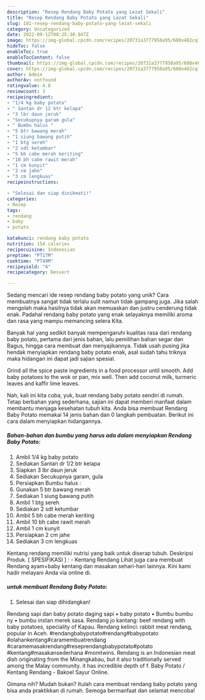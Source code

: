 ```yaml
---
description: "Resep Rendang Baby Potato yang Lezat Sekali"
title: "Resep Rendang Baby Potato yang Lezat Sekali"
slug: 181-resep-rendang-baby-potato-yang-lezat-sekali
category: Uncategorized
date: 2022-09-12T08:25:30.947Z
image: https://img-global.cpcdn.com/recipes/20731a3777958a95/680x482cq70/rendang-baby-potato-foto-resep-utama.jpg
hideToc: false
enableToc: true
enableTocContent: false
thumbnail: https://img-global.cpcdn.com/recipes/20731a3777958a95/680x482cq70/rendang-baby-potato-foto-resep-utama.jpg
cover: https://img-global.cpcdn.com/recipes/20731a3777958a95/680x482cq70/rendang-baby-potato-foto-resep-utama.jpg
author: Admin
authorAv: notfound
ratingvalue: 4.8
reviewcount: 3
recipeingredient:
- "1/4 kg baby potato"
- " Santan dr 12 btr kelapa"
- "3 lbr daun jeruk"
- "Secukupnya garam gula"
- " Bumbu halus "
- "5 btr bawang merah"
- "1 siung bawang putih"
- "1 btg sereh"
- "2 sdt ketumbar"
- "5 bh cabe merah keriting"
- "10 bh cabe rawit merah"
- "1 cm kunyit"
- "2 cm jahe"
- "3 cm lengkuas"
recipeinstructions:

- "Selesai dan siap dinikmati!"
categories:
- Resep
tags:
- rendang
- baby
- potato

katakunci: rendang baby potato 
nutrition: 154 calories
recipecuisine: Indonesian
preptime: "PT17M"
cooktime: "PT49M"
recipeyield: "4"
recipecategory: Dessert

---
```





Sedang mencari ide resep rendang baby potato yang unik? Cara membuatnya sangat tidak terlalu sulit namun tidak gampang juga. Jika salah mengolah maka hasilnya tidak akan memuaskan dan justru cenderung tidak enak. Padahal rendang baby potato yang enak selayaknya memiliki aroma dan rasa yang mampu memancing selera Kita.





Banyak hal yang sedikit banyak mempengaruhi kualitas rasa dari rendang baby potato, pertama dari jenis bahan, lalu pemilihan bahan segar dan Bagus, hingga cara membuat dan menyajikannya. Tidak usah pusing jika hendak menyiapkan rendang baby potato enak,      asal sudah tahu triknya maka hidangan ini dapat jadi sajian spesial.














Grind all the spice paste ingredients in a food processor until smooth. Add baby potatoes to the wok or pan, mix well. Then add coconut milk, turmeric leaves and kaffir lime leaves.






Nah, kali ini kita coba, yuk, buat rendang baby potato sendiri di rumah. Tetap berbahan yang sederhana, sajian ini dapat memberi manfaat dalam membantu menjaga kesehatan tubuh kita. Anda bisa membuat Rendang Baby Potato memakai 14 jenis bahan dan 0 langkah pembuatan. Berikut ini cara dalam menyiapkan hidangannya.

<!--inarticleads1-->

##### Bahan-bahan dan bumbu yang harus ada dalam menyiapkan Rendang Baby Potato:

1. Ambil 1/4 kg baby potato
1. Sediakan  Santan dr 1/2 btr kelapa
1. Siapkan 3 lbr daun jeruk
1. Sediakan Secukupnya garam, gula
1. Persiapkan  Bumbu halus :
1. Gunakan 5 btr bawang merah
1. Sediakan 1 siung bawang putih
1. Ambil 1 btg sereh
1. Sediakan 2 sdt ketumbar
1. Ambil 5 bh cabe merah keriting
1. Ambil 10 bh cabe rawit merah
1. Ambil 1 cm kunyit
1. Persiapkan 2 cm jahe
1. Sediakan 3 cm lengkuas


Kentang rendang memiliki nutrisi yang baik untuk diserap tubuh. Deskripsi Produk. [ SPESIFIKASI ] : - Kentang Rendang Lihat juga cara membuat Rendang ayam+baby kentang dan masakan sehari-hari lainnya. Kini kami hadir melayani Anda via online di. 

<!--inarticleads2-->

#####  untuk membuat Rendang Baby Potato:


1. Selesai dan siap dihidangkan!

Rendang sapi dan baby potato daging sapi • baby potato • Bumbu bumbu ny • bumbu instan merek sasa. Rendang jo kantang: beef rendang with baby potatoes, speciality of Kapau. Rendang kelinci: rabbit meat rendang, popular in Aceh. #rendangbabypotato#rendang#babypotato #olahankentang#caramembuatrendang #caramemasakrendang#reseprendangbabypotato#potato #kentang#masakansederhana #momtwins. Rendang is an Indonesian meat dish originating from the Minangkabau, but it also traditionally served among the Malay community. it has incredible depth of f. Baby Potato / Kentang Rendang - Bakoel Sayur Online. 

Gimana nih? Mudah bukan? Itulah cara membuat rendang baby potato yang bisa anda praktikkan di rumah. Semoga bermanfaat dan selamat mencoba!
